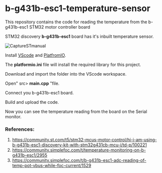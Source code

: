 # b-g431b-esc1-temperature-sensor
This repository contains the code for reading the temperature from the b-g431b-esc1 STM32 motor controller board

STM32 discovery **b-g431b-esc1** board has it's inbuilt temperature sensor.

![CaptureSTmanual](https://github.com/krishnamoorthy774/b-g431b-esc1-temperature-sensor/assets/133330566/93998b21-26e0-4104-b7bc-a9f47d77d250)

Install [VScode](https://code.visualstudio.com/) and [PlatfromIO](https://platformio.org/platformio-ide).

The **platformio.ini** file will install the required library for this project.

Download and import the folder into the VScode workspace.

Open" src> **main.cpp** "file. 

Connect you b-g431b-esc1 board.

Build and upload the code.

Now you can see the temperature reading from the board on the Serial monitor.

### References:
1. https://community.st.com/t5/stm32-mcus-motor-control/hi-i-am-using-b-g431b-esc1-discovery-kit-with-stm32g431cb-mcu-i/td-p/100221
2. https://community.simplefoc.com/t/temperature-monitoring-on-b-g431b-esc1/2955
3. https://community.simplefoc.com/t/b-g431b-esc1-adc-reading-of-temp-pot-vbus-while-foc-current/1529
